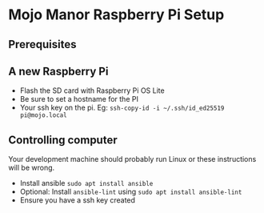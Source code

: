 # Mojo Manor Raspberry Pi Setup

## Prerequisites

## A new Raspberry Pi

* Flash the SD card with Raspberry Pi OS Lite
* Be sure to set a hostname for the PI
* Your ssh key on the pi. Eg: `ssh-copy-id -i ~/.ssh/id_ed25519 pi@mojo.local`

## Controlling computer

Your development machine should probably run Linux or these instructions will be wrong.

* Install ansible `sudo apt install ansible`
* Optional: Install `ansible-lint` using `sudo apt install ansible-lint`
* Ensure you have a ssh key created

